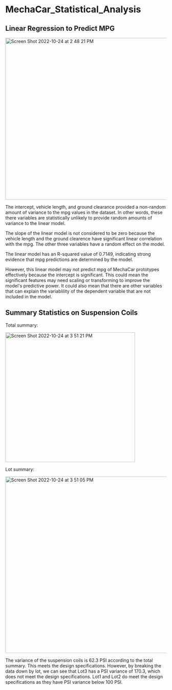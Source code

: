 # MechaCar_Statistical_Analysis

## Linear Regression to Predict MPG

<img width="505" alt="Screen Shot 2022-10-24 at 2 48 21 PM" src="https://user-images.githubusercontent.com/106785377/197626390-bf55e0ce-625b-44f9-a9a1-2ecda82266ae.png">

The intercept, vehicle length, and ground clearance provided a non-random amount of variance to the mpg values in the dataset. In other words, these there variables are statistically unlikely to provide random amounts of variance to the linear model.

The slope of the linear model is not considered to be zero because the vehicle length and the ground clearence have significant linear correlation with the mpg. The other three variables have a random effect on the model.

The linear model has an R-squared value of 0.7149, indicating strong evidence that mpg predictions are determined by the model.

However, this linear model may not predict mpg of MechaCar prototypes effectively because the intercept is significant. This could mean the significant features may need scaling or transforming to improve the model's predictive power. It could also mean that there are other variables that can explain the variablility of the dependent variable that are not included in the model.

## Summary Statistics on Suspension Coils

Total summary:

<img width="405" alt="Screen Shot 2022-10-24 at 3 51 21 PM" src="https://user-images.githubusercontent.com/106785377/197636615-80ae251d-7924-4d7b-a011-3fe902df7a0c.png">

Lot summary:

<img width="551" alt="Screen Shot 2022-10-24 at 3 51 05 PM" src="https://user-images.githubusercontent.com/106785377/197636576-d612820f-f20e-4f45-afe2-62a1ccc7d36b.png">

The variance of the suspension coils is 62.3 PSI according to the total summary. This meets the design specifications. However, by breaking the data down by lot, we can see that Lot3 has a PSI variance of 170.3, which does not meet the design specifications. Lot1 and Lot2 do meet the design specifications as they have PSI variance below 100 PSI.
